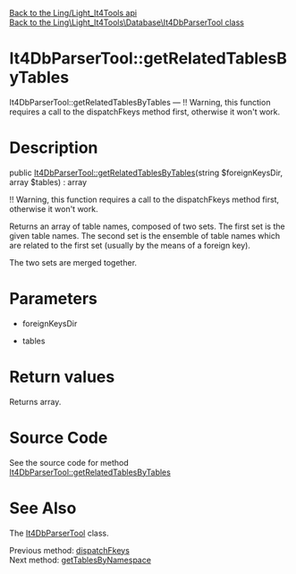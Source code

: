 [Back to the Ling/Light_It4Tools api](https://github.com/lingtalfi/Light_It4Tools/blob/master/doc/api/Ling/Light_It4Tools.md)<br>
[Back to the Ling\Light_It4Tools\Database\It4DbParserTool class](https://github.com/lingtalfi/Light_It4Tools/blob/master/doc/api/Ling/Light_It4Tools/Database/It4DbParserTool.md)


It4DbParserTool::getRelatedTablesByTables
================



It4DbParserTool::getRelatedTablesByTables — !! Warning, this function requires a call to the dispatchFkeys method first, otherwise it won't work.




Description
================


public [It4DbParserTool::getRelatedTablesByTables](https://github.com/lingtalfi/Light_It4Tools/blob/master/doc/api/Ling/Light_It4Tools/Database/It4DbParserTool/getRelatedTablesByTables.md)(string $foreignKeysDir, array $tables) : array




!! Warning, this function requires a call to the dispatchFkeys method first, otherwise it won't work.


Returns an array of table names, composed of two sets.
The first set is the given table names.
The second set is the ensemble of table names which are related to the first set (usually by the means of a foreign key).

The two sets are merged together.




Parameters
================


- foreignKeysDir

    

- tables

    


Return values
================

Returns array.








Source Code
===========
See the source code for method [It4DbParserTool::getRelatedTablesByTables](https://github.com/lingtalfi/Light_It4Tools/blob/master/Database/It4DbParserTool.php#L294-L302)


See Also
================

The [It4DbParserTool](https://github.com/lingtalfi/Light_It4Tools/blob/master/doc/api/Ling/Light_It4Tools/Database/It4DbParserTool.md) class.

Previous method: [dispatchFkeys](https://github.com/lingtalfi/Light_It4Tools/blob/master/doc/api/Ling/Light_It4Tools/Database/It4DbParserTool/dispatchFkeys.md)<br>Next method: [getTablesByNamespace](https://github.com/lingtalfi/Light_It4Tools/blob/master/doc/api/Ling/Light_It4Tools/Database/It4DbParserTool/getTablesByNamespace.md)<br>

